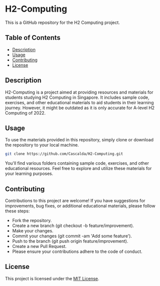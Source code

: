 # H2-Computing

This is a GitHub repository for the H2 Computing project.

## Table of Contents

- [Description](#description)
- [Usage](#usage)
- [Contributing](#contributing)
- [License](#license)

## Description

H2-Computing is a project aimed at providing resources and materials for students studying H2 Computing in Singapore. It includes sample code, exercises, and other educational materials to aid students in their learning journey. However, it might be outdated as it is only accurate for A-level H2 Computing of 2022.

## Usage

To use the materials provided in this repository, simply clone or download the repository to your local machine.

```bash
git clone https://github.com/Cascalda/H2-Computing.git
```

You'll find various folders containing sample code, exercises, and other educational resources. Feel free to explore and utilize these materials for your learning purposes.

## Contributing
Contributions to this project are welcome! If you have suggestions for improvements, bug fixes, or additional educational materials, please follow these steps:

- Fork the repository.
- Create a new branch (git checkout -b feature/improvement).
- Make your changes.
- Commit your changes (git commit -am 'Add some feature').
- Push to the branch (git push origin feature/improvement).
- Create a new Pull Request.
- Please ensure your contributions adhere to the code of conduct.

## License
This project is licensed under the [MIT License](LICENSE).
